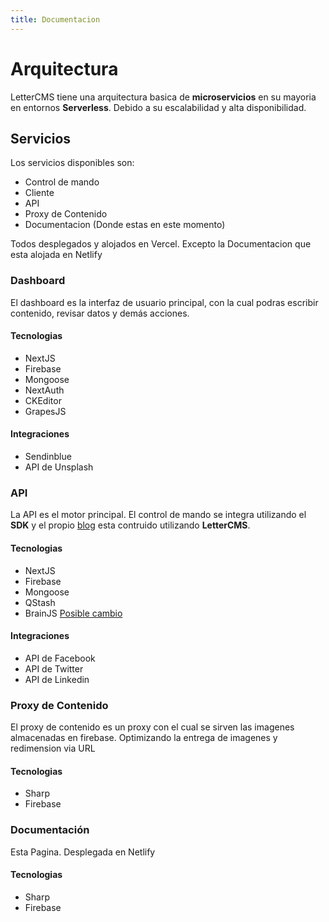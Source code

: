 ```yaml
---
title: Documentacion
---
```


# Arquitectura

LetterCMS tiene una arquitectura basica de **microservicios** en su mayoria en entornos **Serverless**. Debido a su escalabilidad y alta disponibilidad.

## Servicios

Los servicios disponibles son:

- Control de mando
- Cliente
- API
- Proxy de Contenido
- Documentacion (Donde estas en este momento)

Todos desplegados y alojados en Vercel. Excepto la Documentacion que esta alojada en Netlify 

### Dashboard

El dashboard es la interfaz de usuario principal, con la cual podras escribir contenido, revisar datos y demás acciones.

#### Tecnologias
 
- NextJS
- Firebase
- Mongoose
- NextAuth
- CKEditor
- GrapesJS

#### Integraciones

- Sendinblue
- API de Unsplash

### API

La API es el motor principal. El control de mando se integra utilizando el **SDK** y el propio [blog](https://lettercms.vercel.app/blog) esta contruido utilizando **LetterCMS**.

#### Tecnologias

- NextJS
- Firebase
- Mongoose
- QStash
- BrainJS [Posible cambio](/docs/roadmap#machine-learning)

#### Integraciones

- API de Facebook
- API de Twitter
- API de Linkedin

### Proxy de Contenido

El proxy de contenido es un proxy con el cual se sirven las imagenes almacenadas en firebase. Optimizando la entrega de imagenes y redimension via URL

#### Tecnologias

- Sharp
- Firebase

### Documentación

Esta Pagina. Desplegada en Netlify

#### Tecnologias

- Sharp
- Firebase